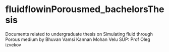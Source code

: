 # fluidflowinPorousmed_bachelorsThesis
Documents related to undergraduate thesis on Simulating fluid through Porous medium by Bhuvan Vamsi Kannan Mohan Velu SUP: Prof Oleg izvekov 
